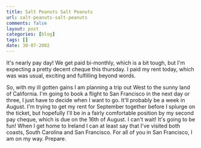 ```yaml
---
title: Salt Peanuts Salt Peanuts
url: salt-peanuts-salt-peanuts
comments: false
layout: post
categories: [blog]
tags: []
date: 30-07-2002
---
```

It's nearly pay day! We get paid bi-monthly, which is a bit tough, but I'm expecting a pretty decent cheque this thursday. I paid my rent today, which was was usual, exciting and fulfilling beyond words.

So, with my ill gotten gains I am planning a trip out West to the sunny land of California. I'm going to book a flight to San Francisco in the next day or three, I just have to decide when I want to go. It'll probably be a week in August. I'm trying to get my rent for September together before I splurge on the ticket, but hopefully I'll be in a fairly comfortable position by my second pay cheque, which is due on the 16th of August. I can't wait! It's going to be fun! When I get home to Ireland I can at least say that I've visited both coasts, South Carolina and San Francisco. For all of you in San Francisco, I am on my way. Prepare.